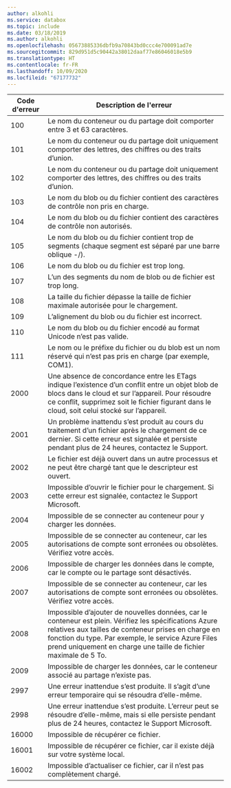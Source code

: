 ```yaml
---
author: alkohli
ms.service: databox
ms.topic: include
ms.date: 03/18/2019
ms.author: alkohli
ms.openlocfilehash: 05673885336dbfb9a70843bd0ccc4e700091ad7e
ms.sourcegitcommit: 829d951d5c90442a38012daaf77e86046018e5b9
ms.translationtype: HT
ms.contentlocale: fr-FR
ms.lasthandoff: 10/09/2020
ms.locfileid: "67177732"
---
```

|     Code d'erreur     |      Description de l'erreur     |
|--------------------|--------------------------|
|    100             | Le nom du conteneur ou du partage doit comporter entre 3 et 63 caractères.|
|    101             | Le nom du conteneur ou du partage doit uniquement comporter des lettres, des chiffres ou des traits d’union.|
|    102             | Le nom du conteneur ou du partage doit uniquement comporter des lettres, des chiffres ou des traits d’union.|
|    103             | Le nom du blob ou du fichier contient des caractères de contrôle non pris en charge.|
|    104             | Le nom du blob ou du fichier contient des caractères de contrôle non autorisés.|
|    105             | Le nom du blob ou du fichier contient trop de segments (chaque segment est séparé par une barre oblique -/).|
|    106             | Le nom du blob ou du fichier est trop long.|
|    107             | L’un des segments du nom de blob ou de fichier est trop long. |
|    108             | La taille du fichier dépasse la taille de fichier maximale autorisée pour le chargement.    |
|    109             | L’alignement du blob ou du fichier est incorrect.  |
|    110             | Le nom du blob ou du fichier encodé au format Unicode n’est pas valide.|
|    111             | Le nom ou le préfixe du fichier ou du blob est un nom réservé qui n’est pas pris en charge (par exemple, COM1).|
|    2000            | Une absence de concordance entre les ETags indique l’existence d’un conflit entre un objet blob de blocs dans le cloud et sur l’appareil. Pour résoudre ce conflit, supprimez soit le fichier figurant dans le cloud, soit celui stocké sur l’appareil.    |
|    2001            | Un problème inattendu s’est produit au cours du traitement d’un fichier après le chargement de ce dernier.    Si cette erreur est signalée et persiste pendant plus de 24 heures, contactez le Support. |
|    2002            | Le fichier est déjà ouvert dans un autre processus et ne peut être chargé tant que le descripteur est ouvert.|
|    2003            | Impossible d’ouvrir le fichier pour le chargement. Si cette erreur est signalée, contactez le Support Microsoft.|
|    2004            | Impossible de se connecter au conteneur pour y charger les données.|
|    2005            | Impossible de se connecter au conteneur, car les autorisations de compte sont erronées ou obsolètes. Vérifiez votre accès.|
|    2006            | Impossible de charger les données dans le compte, car le compte ou le partage sont désactivés.|
|    2007            | Impossible de se connecter au conteneur, car les autorisations de compte sont erronées ou obsolètes. Vérifiez votre accès.|
|    2008            | Impossible d’ajouter de nouvelles données, car le conteneur est plein. Vérifiez les spécifications Azure relatives aux tailles de conteneur prises en charge en fonction du type. Par exemple, le service Azure Files prend uniquement en charge une taille de fichier maximale de 5 To.|
|    2009            | Impossible de charger les données, car le conteneur associé au partage n’existe pas.|    
|    2997            | Une erreur inattendue s’est produite. Il s’agit d’une erreur temporaire qui se résoudra d’elle-même.|
|    2998            | Une erreur inattendue s’est produite. L’erreur peut se résoudre d’elle-même, mais si elle persiste pendant plus de 24 heures, contactez le Support Microsoft.|
|    16000           | Impossible de récupérer ce fichier.|
|    16001           | Impossible de récupérer ce fichier, car il existe déjà sur votre système local.|
|    16002           |Impossible d’actualiser ce fichier, car il n’est pas complètement chargé.|

